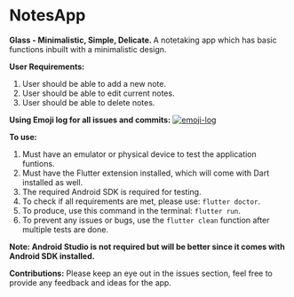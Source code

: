 # NotesApp
<b>Glass - Minimalistic, Simple, Delicate. </b>
A notetaking app which has basic functions inbuilt with a minimalistic design.

<b>User Requirements:</b>

1. User should be able to add a new note.
2. User should be able to edit current notes.
3. User should be able to delete notes.

<b>Using Emoji log for all issues and commits:</b>
<a href="https://github.com/ahmadawais/Emoji-Log/"><img alt="emoji-log" src="https://cdn.rawgit.com/ahmadawais/stuff/ca97874/emoji-log/flat-round.svg" /></a>

<b>To use:</b>
1. Must have an emulator or physical device to test the application funtions.
2. Must have the Flutter extension installed, which will come with Dart installed as well.
3. The required Android SDK is required for testing.
4. To check if all requirements are met, please use: ```flutter doctor```.
5. To produce, use this command in the terminal: ```flutter run```.
6. To prevent any issues or bugs, use the ```flutter clean``` function after multiple tests are done.

<b>Note: Android Studio is not required but will be better since it comes with Android SDK installed.</b>

<b>Contributions:</b>
Please keep an eye out in the issues section, feel free to provide any feedback and ideas for the app.

